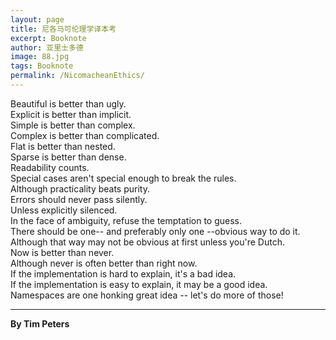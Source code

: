 ```yaml
---
layout: page
title: 尼各马可伦理学译本考
excerpt: Booknote
author: 亚里士多德
image: 88.jpg
tags: Booknote
permalink: /NicomacheanEthics/
---
```

Beautiful is better than ugly.    
Explicit is better than implicit.   
Simple is better than complex.   
Complex is better than complicated.   
Flat is better than nested.   
Sparse is better than dense.   
Readability counts.   
Special cases aren't special enough to break the rules.   
Although practicality beats purity.   
Errors should never pass silently.   
Unless explicitly silenced.   
In the face of ambiguity, refuse the temptation to guess.   
There should be one-- and preferably only one --obvious way to do it.   
Although that way may not be obvious at first unless you're Dutch.   
Now is better than never.   
Although never is often better than right now.   
If the implementation is hard to explain, it's a bad idea.   
If the implementation is easy to explain, it may be a good idea.   
Namespaces are one honking great idea -- let's do more of those!   


****

**By Tim Peters**  


